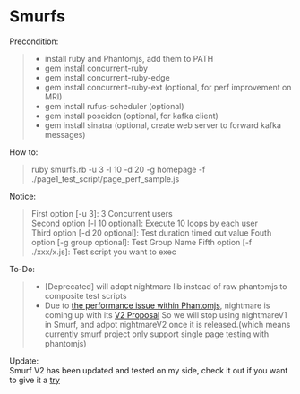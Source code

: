 # Smurfs
Precondition: 
> * install ruby and Phantomjs, add them to PATH
> * gem install concurrent-ruby
> * gem install concurrent-ruby-edge
> * gem install concurrent-ruby-ext (optional, for perf improvement on MRI)
> * gem install rufus-scheduler (optional)
> * gem install poseidon (optional, for kafka client)
> * gem install sinatra (optional, create web server to forward kafka messages)  

How to: 
> ruby smurfs.rb -u 3 -l 10 -d 20 -g homepage -f ./page1_test_script/page_perf_sample.js  

Notice:
> First option [-u 3]: 3 Concurrent users  
> Second option [-l 10 optional]: Execute 10 loops by each user  
> Third option [-d 20 optional]: Test duration timed out value
> Fouth option [-g group optional]: Test Group Name 
> Fifth option [-f ./xxx/x.js]: Test script you want to exec  

To-Do:
> * [Deprecated] will adopt nightmare lib instead of raw phantomjs to composite test scripts  
> * Due to [the performance issue within Phantomjs](https://github.com/segmentio/nightmare/issues/200), nightmare is coming up with its [V2 Proposal](https://github.com/segmentio/nightmare/tree/v2)
> So we will stop using nightmareV1 in Smurf, and adpot nightmareV2 once it is released.(which means currently smurf project only support single page testing with phantomjs)

Update:  
Smurf V2 has been updated and tested on my side, check it out if you want to give it a [try](https://github.com/joychester/Smurfs_v2)
